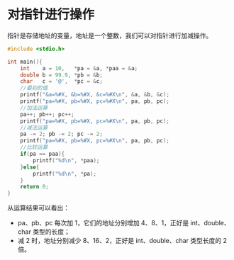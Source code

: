# 对指针进行操作

指针是存储地址的变量，地址是一个整数，我们可以对指针进行加减操作。

```c
#include <stdio.h>

int main(){
    int    a = 10,   *pa = &a, *paa = &a;
    double b = 99.9, *pb = &b;
    char   c = '@',  *pc = &c;
    //最初的值
    printf("&a=%#X, &b=%#X, &c=%#X\n", &a, &b, &c);
    printf("pa=%#X, pb=%#X, pc=%#X\n", pa, pb, pc);
    //加法运算
    pa++; pb++; pc++;
    printf("pa=%#X, pb=%#X, pc=%#X\n", pa, pb, pc);
    //减法运算
    pa -= 2; pb -= 2; pc -= 2;
    printf("pa=%#X, pb=%#X, pc=%#X\n", pa, pb, pc);
    //比较运算
    if(pa == paa){
        printf("%d\n", *paa);
    }else{
        printf("%d\n", *pa);
    }
    return 0;
}
```

从运算结果可以看出：

- pa、pb、pc 每次加 1，它们的地址分别增加 4、8、1，正好是 int、double、char 类型的长度；
- 减 2 时，地址分别减少 8、16、2，正好是 int、double、char 类型长度的 2 倍。

